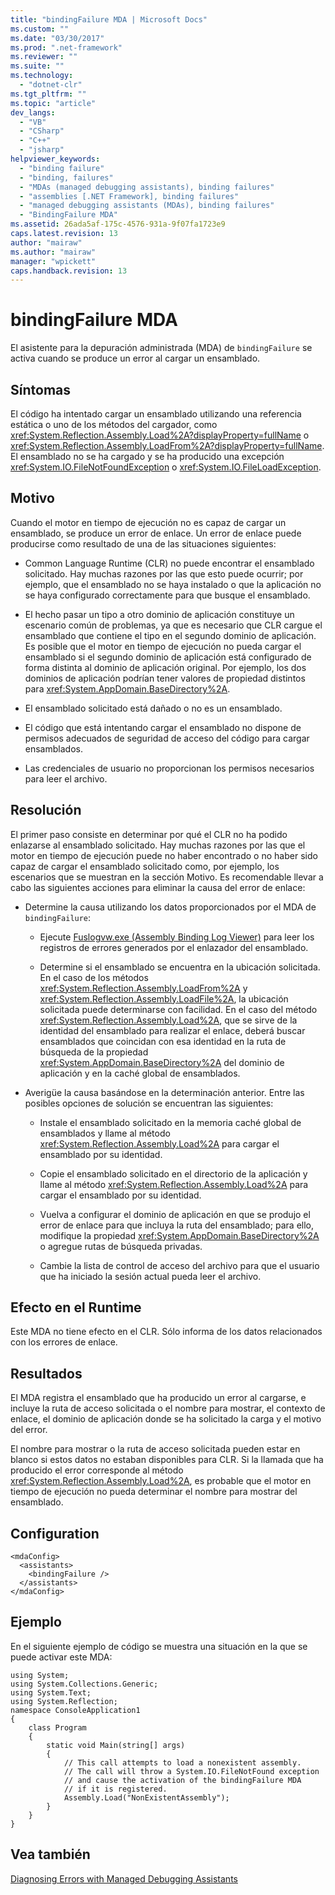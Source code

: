 ```yaml
---
title: "bindingFailure MDA | Microsoft Docs"
ms.custom: ""
ms.date: "03/30/2017"
ms.prod: ".net-framework"
ms.reviewer: ""
ms.suite: ""
ms.technology: 
  - "dotnet-clr"
ms.tgt_pltfrm: ""
ms.topic: "article"
dev_langs: 
  - "VB"
  - "CSharp"
  - "C++"
  - "jsharp"
helpviewer_keywords: 
  - "binding failure"
  - "binding, failures"
  - "MDAs (managed debugging assistants), binding failures"
  - "assemblies [.NET Framework], binding failures"
  - "managed debugging assistants (MDAs), binding failures"
  - "BindingFailure MDA"
ms.assetid: 26ada5af-175c-4576-931a-9f07fa1723e9
caps.latest.revision: 13
author: "mairaw"
ms.author: "mairaw"
manager: "wpickett"
caps.handback.revision: 13
---
```

# bindingFailure MDA
El asistente para la depuración administrada \(MDA\) de `bindingFailure` se activa cuando se produce un error al cargar un ensamblado.  
  
## Síntomas  
 El código ha intentado cargar un ensamblado utilizando una referencia estática o uno de los métodos del cargador, como <xref:System.Reflection.Assembly.Load%2A?displayProperty=fullName> o <xref:System.Reflection.Assembly.LoadFrom%2A?displayProperty=fullName>.  El ensamblado no se ha cargado y se ha producido una excepción <xref:System.IO.FileNotFoundException> o <xref:System.IO.FileLoadException>.  
  
## Motivo  
 Cuando el motor en tiempo de ejecución no es capaz de cargar un ensamblado, se produce un error de enlace.  Un error de enlace puede producirse como resultado de una de las situaciones siguientes:  
  
-   Common Language Runtime \(CLR\) no puede encontrar el ensamblado solicitado.  Hay muchas razones por las que esto puede ocurrir; por ejemplo, que el ensamblado no se haya instalado o que la aplicación no se haya configurado correctamente para que busque el ensamblado.  
  
-   El hecho pasar un tipo a otro dominio de aplicación constituye un escenario común de problemas, ya que es necesario que CLR cargue el ensamblado que contiene el tipo en el segundo dominio de aplicación.  Es posible que el motor en tiempo de ejecución no pueda cargar el ensamblado si el segundo dominio de aplicación está configurado de forma distinta al dominio de aplicación original.  Por ejemplo, los dos dominios de aplicación podrían tener valores de propiedad distintos para <xref:System.AppDomain.BaseDirectory%2A>.  
  
-   El ensamblado solicitado está dañado o no es un ensamblado.  
  
-   El código que está intentando cargar el ensamblado no dispone de permisos adecuados de seguridad de acceso del código para cargar ensamblados.  
  
-   Las credenciales de usuario no proporcionan los permisos necesarios para leer el archivo.  
  
## Resolución  
 El primer paso consiste en determinar por qué el CLR no ha podido enlazarse al ensamblado solicitado.  Hay muchas razones por las que el motor en tiempo de ejecución puede no haber encontrado o no haber sido capaz de cargar el ensamblado solicitado como, por ejemplo, los escenarios que se muestran en la sección Motivo.  Es recomendable llevar a cabo las siguientes acciones para eliminar la causa del error de enlace:  
  
-   Determine la causa utilizando los datos proporcionados por el MDA de `bindingFailure`:  
  
    -   Ejecute [Fuslogvw.exe \(Assembly Binding Log Viewer\)](../../../docs/framework/tools/fuslogvw-exe-assembly-binding-log-viewer.md) para leer los registros de errores generados por el enlazador del ensamblado.  
  
    -   Determine si el ensamblado se encuentra en la ubicación solicitada.  En el caso de los métodos <xref:System.Reflection.Assembly.LoadFrom%2A> y <xref:System.Reflection.Assembly.LoadFile%2A>, la ubicación solicitada puede determinarse con facilidad.  En el caso del método <xref:System.Reflection.Assembly.Load%2A>, que se sirve de la identidad del ensamblado para realizar el enlace, deberá buscar ensamblados que coincidan con esa identidad en la ruta de búsqueda de la propiedad <xref:System.AppDomain.BaseDirectory%2A> del dominio de aplicación y en la caché global de ensamblados.  
  
-   Averigüe la causa basándose en la determinación anterior.  Entre las posibles opciones de solución se encuentran las siguientes:  
  
    -   Instale el ensamblado solicitado en la memoria caché global de ensamblados y llame al método  <xref:System.Reflection.Assembly.Load%2A> para cargar el ensamblado por su identidad.  
  
    -   Copie el ensamblado solicitado en el directorio de la aplicación y llame al método <xref:System.Reflection.Assembly.Load%2A> para cargar el ensamblado por su identidad.  
  
    -   Vuelva a configurar el dominio de aplicación en que se produjo el error de enlace para que incluya la ruta del ensamblado; para ello, modifique la propiedad <xref:System.AppDomain.BaseDirectory%2A> o agregue rutas de búsqueda privadas.  
  
    -   Cambie la lista de control de acceso del archivo para que el usuario que ha iniciado la sesión actual pueda leer el archivo.  
  
## Efecto en el Runtime  
 Este MDA no tiene efecto en el CLR.  Sólo informa de los datos relacionados con los errores de enlace.  
  
## Resultados  
 El MDA registra el ensamblado que ha producido un error al cargarse, e incluye la ruta de acceso solicitada o el nombre para mostrar, el contexto de enlace, el dominio de aplicación donde se ha solicitado la carga y el motivo del error.  
  
 El nombre para mostrar o la ruta de acceso solicitada pueden estar en blanco si estos datos no estaban disponibles para CLR.  Si la llamada que ha producido el error corresponde al método <xref:System.Reflection.Assembly.Load%2A>, es probable que el motor en tiempo de ejecución no pueda determinar el nombre para mostrar del ensamblado.  
  
## Configuration  
  
```  
<mdaConfig>  
  <assistants>  
    <bindingFailure />  
  </assistants>  
</mdaConfig>  
```  
  
## Ejemplo  
 En el siguiente ejemplo de código se muestra una situación en la que se puede activar este MDA:  
  
```  
using System;  
using System.Collections.Generic;  
using System.Text;  
using System.Reflection;  
namespace ConsoleApplication1  
{  
    class Program  
    {  
        static void Main(string[] args)  
        {  
            // This call attempts to load a nonexistent assembly.  
            // The call will throw a System.IO.FileNotFound exception  
            // and cause the activation of the bindingFailure MDA   
            // if it is registered.  
            Assembly.Load("NonExistentAssembly");  
        }  
    }  
}  
```  
  
## Vea también  
 [Diagnosing Errors with Managed Debugging Assistants](../../../docs/framework/debug-trace-profile/diagnosing-errors-with-managed-debugging-assistants.md)